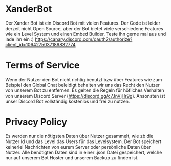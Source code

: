 # XanderBot

Der Xander Bot ist ein Discord Bot mit vielen Features. Der Code ist leider derzeit nicht Open Source, aber der Bot bietet viele verschiedene Features wie ein Level System und einen Embed Builder. Teste ihn gerne mal aus und lade ihn ein :)
https://canary.discord.com/oauth2/authorize?client_id=1064275037189832774

# Terms of Service

Wenn der Nutzer den Bot nicht richtig benutzt bzw über Features wie zum Beispiel den Global Chat beleidigt behalten wir uns das Recht den Nutzer von unserem Bot zu entfernen. Es gelten die Regeln für höfliches Verhalten von unserem Discord Server (https://discord.gg/c7JnVjHr9g). Ansonsten ist unser Discord Bot vollständig kostenlos und frei zu nutzen.

# Privacy Policy

Es werden nur die nötigsten Daten über Nutzer gesammelt, wie zb die Nutzer Id und das Level das Users für das Levelsystem. Der Bot speichert keinerlei Nachrichten von eurem Server oder persönliche Daten über Nutzer. Alle benötigten Daten sind in einer .json Datei gespeichert, welche nur auf unserem Bot Hoster und unserem Backup zu finden ist.
